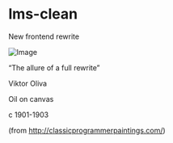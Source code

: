 # lms-clean

New frontend rewrite

![Image](https://67.media.tumblr.com/fff976b92c98b0977dcfb89119474165/tumblr_o5n9x9lnkV1ugyavxo1_500.jpg)

“The allure of a full rewrite”

Viktor Oliva

Oil on canvas

c 1901-1903

(from http://classicprogrammerpaintings.com/)
